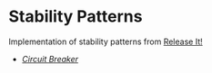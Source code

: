 # Stability Patterns

Implementation of stability patterns from [Release It!](https://www.amazon.co.uk/Release-Production-Ready-Software-Pragmatic-Programmers/dp/0978739213)

- *[Circuit Breaker](./circuit-breaker)*
